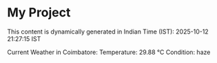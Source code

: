 # My Project

This content is dynamically generated in Indian Time (IST): 2025-10-12 21:27:15 IST


Current Weather in Coimbatore:
Temperature: 29.88 °C
Condition: haze
